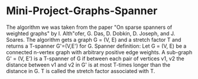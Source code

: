 # Mini-Project-Graphs-Spanner
The algorithm we was taken from the paper "On sparse spanners of weighted graphs" by I. Alth\"ofer, G. Das, D. Dobkin, D. Joseph, and J. Soares. 
The algorithm gets a graph G = (V, E) and a stretch factor T and returns a T-spanner G'=(V,E') for G. 
Spanner definition: 
Let G = (V, E) be a connected n-vertex graph with arbitrary positive edge weights. A sub-graph G' = (V, E') is a T-spanner of G if between each pair of vertices v1, v2 the distance between v1 and v2 in G' is at most T-times longer than the distance in G. T is called the stretch factor associated with T. 
